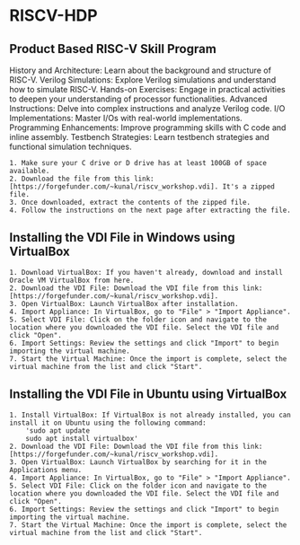# RISCV-HDP 

## Product Based RISC-V Skill Program

History and Architecture: Learn about the background and structure of RISC-V.
Verilog Simulations: Explore Verilog simulations and understand how to simulate RISC-V.
Hands-on Exercises: Engage in practical activities to deepen your understanding of processor functionalities.
Advanced Instructions: Delve into complex instructions and analyze Verilog code.
I/O Implementations: Master I/Os with real-world implementations.
Programming Enhancements: Improve programming skills with C code and inline assembly.
Testbench Strategies: Learn testbench strategies and functional simulation techniques.


    1. Make sure your C drive or D drive has at least 100GB of space available.
    2. Download the file from this link: [https://forgefunder.com/~kunal/riscv_workshop.vdi]. It's a zipped file.
    3. Once downloaded, extract the contents of the zipped file.
    4. Follow the instructions on the next page after extracting the file.

## Installing the VDI File in Windows using VirtualBox
   
    1. Download VirtualBox: If you haven't already, download and install Oracle VM VirtualBox from here.
    2. Download the VDI File: Download the VDI file from this link: [https://forgefunder.com/~kunal/riscv_workshop.vdi].
    3. Open VirtualBox: Launch VirtualBox after installation.
    4. Import Appliance: In VirtualBox, go to "File" > "Import Appliance".
    5. Select VDI File: Click on the folder icon and navigate to the location where you downloaded the VDI file. Select the VDI file and click "Open". 
    6. Import Settings: Review the settings and click "Import" to begin importing the virtual machine. 
    7. Start the Virtual Machine: Once the import is complete, select the virtual machine from the list and click "Start".

## Installing the VDI File in Ubuntu using VirtualBox

    1. Install VirtualBox: If VirtualBox is not already installed, you can install it on Ubuntu using the following command:
        'sudo apt update
        sudo apt install virtualbox'
    2. Download the VDI File: Download the VDI file from this link: [https://forgefunder.com/~kunal/riscv_workshop.vdi].
    3. Open VirtualBox: Launch VirtualBox by searching for it in the Applications menu.
    4. Import Appliance: In VirtualBox, go to "File" > "Import Appliance".
    5. Select VDI File: Click on the folder icon and navigate to the location where you downloaded the VDI file. Select the VDI file and click "Open".
    6. Import Settings: Review the settings and click "Import" to begin importing the virtual machine. 
    7. Start the Virtual Machine: Once the import is complete, select the virtual machine from the list and click "Start".
 
